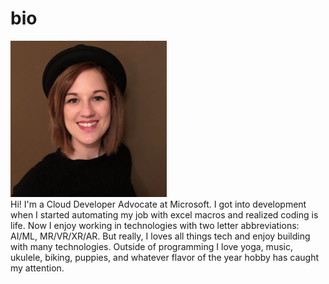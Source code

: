 # bio
<img src="cassieb.png" height="250" width="250">
</br>
Hi! I'm a Cloud Developer Advocate at Microsoft. I got into development when I started automating my job with excel macros and realized coding is life. Now I enjoy working in technologies with two letter abbreviations: AI/ML, MR/VR/XR/AR. But really, I loves all things tech and enjoy building with many technologies. Outside of programming I love yoga, music, ukulele, biking, puppies, and whatever flavor of the year hobby has caught my attention.
